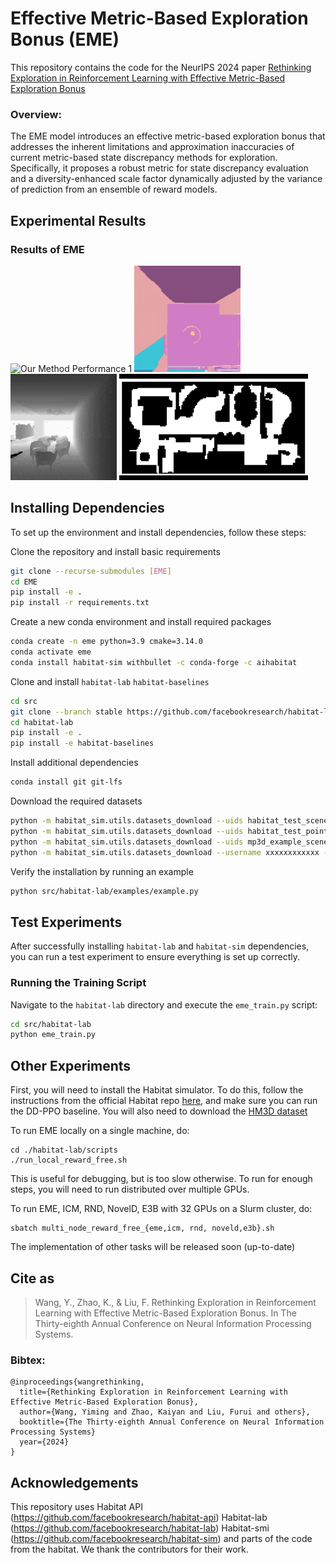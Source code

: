 # Effective Metric-Based Exploration Bonus (EME)
This repository contains the code for the NeurIPS 2024 paper
[Rethinking Exploration in Reinforcement Learning with Effective Metric-Based Exploration Bonus]()

### Overview:
The EME model introduces an effective metric-based exploration bonus that addresses the inherent limitations and approximation inaccuracies of current metric-based state discrepancy methods for exploration. Specifically, it proposes a robust metric for state discrepancy evaluation and a diversity-enhanced scale factor dynamically adjusted by the variance of prediction from an ensemble of reward models.

## Experimental Results

### Results of EME

![Our Method Performance 1](./figs/41.gif)
![Our Method Performance 2](./figs/42.gif)
![Our Method Performance 3](./figs/43.gif)
![Our Method Performance 4](./figs/44.gif)

## Installing Dependencies

To set up the environment and install dependencies, follow these steps:

Clone the repository and install basic requirements
```bash
git clone --recurse-submodules [EME]
cd EME
pip install -e .
pip install -r requirements.txt
```

Create a new conda environment and install required packages
```bash
conda create -n eme python=3.9 cmake=3.14.0
conda activate eme
conda install habitat-sim withbullet -c conda-forge -c aihabitat
```

Clone and install `habitat-lab` `habitat-baselines`
```bash
cd src
git clone --branch stable https://github.com/facebookresearch/habitat-lab.git
cd habitat-lab
pip install -e .
pip install -e habitat-baselines
```

Install additional dependencies
```bash
conda install git git-lfs
```

Download the required datasets
```bash
python -m habitat_sim.utils.datasets_download --uids habitat_test_scenes --data-path data/
python -m habitat_sim.utils.datasets_download --uids habitat_test_pointnav_dataset --data-path data/
python -m habitat_sim.utils.datasets_download --uids mp3d_example_scene --data-path data/
python -m habitat_sim.utils.datasets_download --username xxxxxxxxxxxx --password xxxxxxxxxxxx --uids hm3d_minival_v0.2
```
Verify the installation by running an example
```bash
python src/habitat-lab/examples/example.py
```

## Test Experiments

After successfully installing `habitat-lab` and `habitat-sim` dependencies, you can run a test experiment to ensure everything is set up correctly.

### Running the Training Script

Navigate to the `habitat-lab` directory and execute the `eme_train.py` script:

```bash
cd src/habitat-lab
python eme_train.py
```

## Other Experiments
First, you will need to install the Habitat simulator. To do this, follow the instructions from the official Habitat repo [here](https://github.com/facebookresearch/habitat-lab), and make sure you can run the DD-PPO baseline. You will also need to download the [HM3D dataset](https://github.com/facebookresearch/habitat-matterport3d-dataset)

To run EME locally on a single machine, do:
```
cd ./habitat-lab/scripts
./run_local_reward_free.sh
```

This is useful for debugging, but is too slow otherwise. To run for enough steps, you will need to run distributed over multiple GPUs.

To run EME, ICM, RND, NovelD, E3B with 32 GPUs on a Slurm cluster, do:
```
sbatch multi_node_reward_free_{eme,icm, rnd, noveld,e3b}.sh
```
The implementation of other tasks will be released soon (up-to-date)

## Cite as
> Wang, Y., Zhao, K., & Liu, F. Rethinking Exploration in Reinforcement Learning with Effective Metric-Based Exploration Bonus. In The Thirty-eighth Annual Conference on Neural Information Processing Systems.

### Bibtex:
```
@inproceedings{wangrethinking,
  title={Rethinking Exploration in Reinforcement Learning with Effective Metric-Based Exploration Bonus},
  author={Wang, Yiming and Zhao, Kaiyan and Liu, Furui and others},
  booktitle={The Thirty-eighth Annual Conference on Neural Information Processing Systems}
  year={2024}
}
```

## Acknowledgements
This repository uses Habitat API (https://github.com/facebookresearch/habitat-api) Habitat-lab (https://github.com/facebookresearch/habitat-lab) Habitat-smi (https://github.com/facebookresearch/habitat-sim) and parts of the code from the habitat. We thank the contributors for their work.
